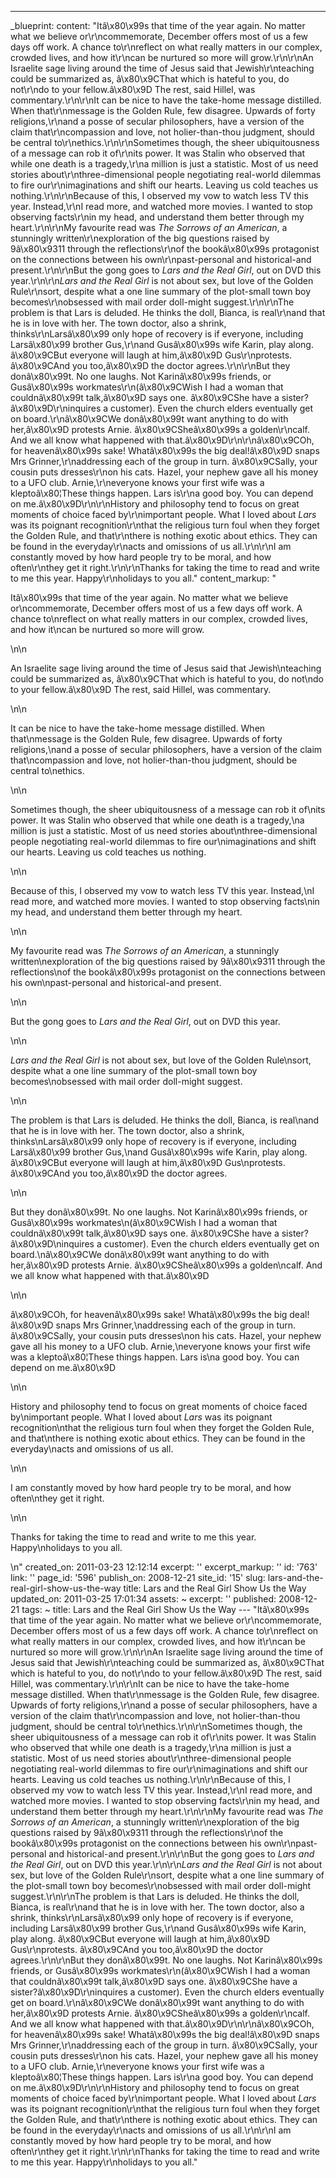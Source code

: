 ---
_blueprint:
  content: "Itâ\x80\x99s that time of the year again. No matter what we believe or\r\ncommemorate,
    December offers most of us a few days off work. A chance to\r\nreflect on what
    really matters in our complex, crowded lives, and how it\r\ncan be nurtured so
    more will grow.\r\n\r\nAn Israelite sage living around the time of Jesus said
    that Jewish\r\nteaching could be summarized as, â\x80\x9CThat which is hateful
    to you, do not\r\ndo to your fellow.â\x80\x9D The rest, said Hillel, was commentary.\r\n\r\nIt
    can be nice to have the take-home message distilled. When that\r\nmessage is the
    Golden Rule, few disagree. Upwards of forty religions,\r\nand a posse of secular
    philosophers, have a version of the claim that\r\ncompassion and love, not holier-than-thou
    judgment, should be central to\r\nethics.\r\n\r\nSometimes though, the sheer ubiquitousness
    of a message can rob it of\r\nits power. It was Stalin who observed that while
    one death is a tragedy,\r\na million is just a statistic. Most of us need stories
    about\r\nthree-dimensional people negotiating real-world dilemmas to fire our\r\nimaginations
    and shift our hearts. Leaving us cold teaches us nothing.\r\n\r\nBecause of this,
    I observed my vow to watch less TV this year. Instead,\r\nI read more, and watched
    more movies. I wanted to stop observing facts\r\nin my head, and understand them
    better through my heart.\r\n\r\nMy favourite read was *The Sorrows of an American*,
    a stunningly written\r\nexploration of the big questions raised by 9â\x80\x9311
    through the reflections\r\nof the bookâ\x80\x99s protagonist on the connections
    between his own\r\npast-personal and historical-and present.\r\n\r\nBut the gong
    goes to *Lars and the Real Girl*, out on DVD this year.\r\n\r\n*Lars and the Real
    Girl* is not about sex, but love of the Golden Rule\r\nsort, despite what a one
    line summary of the plot-small town boy becomes\r\nobsessed with mail order doll-might
    suggest.\r\n\r\nThe problem is that Lars is deluded. He thinks the doll, Bianca,
    is real\r\nand that he is in love with her. The town doctor, also a shrink, thinks\r\nLarsâ\x80\x99
    only hope of recovery is if everyone, including Larsâ\x80\x99 brother Gus,\r\nand
    Gusâ\x80\x99s wife Karin, play along. â\x80\x9CBut everyone will laugh at him,â\x80\x9D
    Gus\r\nprotests. â\x80\x9CAnd you too,â\x80\x9D the doctor agrees.\r\n\r\nBut
    they donâ\x80\x99t. No one laughs. Not Karinâ\x80\x99s friends, or Gusâ\x80\x99s
    workmates\r\n(â\x80\x9CWish I had a woman that couldnâ\x80\x99t talk,â\x80\x9D
    says one. â\x80\x9CShe have a sister?â\x80\x9D\r\ninquires a customer). Even the
    church elders eventually get on board.\r\nâ\x80\x9CWe donâ\x80\x99t want anything
    to do with her,â\x80\x9D protests Arnie. â\x80\x9CSheâ\x80\x99s a golden\r\ncalf.
    And we all know what happened with that.â\x80\x9D\r\n\r\nâ\x80\x9COh, for heavenâ\x80\x99s
    sake! Whatâ\x80\x99s the big deal!â\x80\x9D snaps Mrs Grinner,\r\naddressing each
    of the group in turn. â\x80\x9CSally, your cousin puts dresses\r\non his cats.
    Hazel, your nephew gave all his money to a UFO club. Arnie,\r\neveryone knows
    your first wife was a kleptoâ\x80¦These things happen. Lars is\r\na good boy.
    You can depend on me.â\x80\x9D\r\n\r\nHistory and philosophy tend to focus on
    great moments of choice faced by\r\nimportant people. What I loved about *Lars*
    was its poignant recognition\r\nthat the religious turn foul when they forget
    the Golden Rule, and that\r\nthere is nothing exotic about ethics. They can be
    found in the everyday\r\nacts and omissions of us all.\r\n\r\nI am constantly
    moved by how hard people try to be moral, and how often\r\nthey get it right.\r\n\r\nThanks
    for taking the time to read and write to me this year. Happy\r\nholidays to you
    all."
  content_markup: "<p>Itâ\x80\x99s that time of the year again. No matter what we
    believe or\ncommemorate, December offers most of us a few days off work. A chance
    to\nreflect on what really matters in our complex, crowded lives, and how it\ncan
    be nurtured so more will grow.</p>\n\n<p>An Israelite sage living around the time
    of Jesus said that Jewish\nteaching could be summarized as, â\x80\x9CThat which
    is hateful to you, do not\ndo to your fellow.â\x80\x9D The rest, said Hillel,
    was commentary.</p>\n\n<p>It can be nice to have the take-home message distilled.
    When that\nmessage is the Golden Rule, few disagree. Upwards of forty religions,\nand
    a posse of secular philosophers, have a version of the claim that\ncompassion
    and love, not holier-than-thou judgment, should be central to\nethics.</p>\n\n<p>Sometimes
    though, the sheer ubiquitousness of a message can rob it of\nits power. It was
    Stalin who observed that while one death is a tragedy,\na million is just a statistic.
    Most of us need stories about\nthree-dimensional people negotiating real-world
    dilemmas to fire our\nimaginations and shift our hearts. Leaving us cold teaches
    us nothing.</p>\n\n<p>Because of this, I observed my vow to watch less TV this
    year. Instead,\nI read more, and watched more movies. I wanted to stop observing
    facts\nin my head, and understand them better through my heart.</p>\n\n<p>My favourite
    read was <em>The Sorrows of an American</em>, a stunningly written\nexploration
    of the big questions raised by 9â\x80\x9311 through the reflections\nof the bookâ\x80\x99s
    protagonist on the connections between his own\npast-personal and historical-and
    present.</p>\n\n<p>But the gong goes to <em>Lars and the Real Girl</em>, out on
    DVD this year.</p>\n\n<p><em>Lars and the Real Girl</em> is not about sex, but
    love of the Golden Rule\nsort, despite what a one line summary of the plot-small
    town boy becomes\nobsessed with mail order doll-might suggest.</p>\n\n<p>The problem
    is that Lars is deluded. He thinks the doll, Bianca, is real\nand that he is in
    love with her. The town doctor, also a shrink, thinks\nLarsâ\x80\x99 only hope
    of recovery is if everyone, including Larsâ\x80\x99 brother Gus,\nand Gusâ\x80\x99s
    wife Karin, play along. â\x80\x9CBut everyone will laugh at him,â\x80\x9D Gus\nprotests.
    â\x80\x9CAnd you too,â\x80\x9D the doctor agrees.</p>\n\n<p>But they donâ\x80\x99t.
    No one laughs. Not Karinâ\x80\x99s friends, or Gusâ\x80\x99s workmates\n(â\x80\x9CWish
    I had a woman that couldnâ\x80\x99t talk,â\x80\x9D says one. â\x80\x9CShe have
    a sister?â\x80\x9D\ninquires a customer). Even the church elders eventually get
    on board.\nâ\x80\x9CWe donâ\x80\x99t want anything to do with her,â\x80\x9D protests
    Arnie. â\x80\x9CSheâ\x80\x99s a golden\ncalf. And we all know what happened with
    that.â\x80\x9D</p>\n\n<p>â\x80\x9COh, for heavenâ\x80\x99s sake! Whatâ\x80\x99s
    the big deal!â\x80\x9D snaps Mrs Grinner,\naddressing each of the group in turn.
    â\x80\x9CSally, your cousin puts dresses\non his cats. Hazel, your nephew gave
    all his money to a UFO club. Arnie,\neveryone knows your first wife was a kleptoâ\x80¦These
    things happen. Lars is\na good boy. You can depend on me.â\x80\x9D</p>\n\n<p>History
    and philosophy tend to focus on great moments of choice faced by\nimportant people.
    What I loved about <em>Lars</em> was its poignant recognition\nthat the religious
    turn foul when they forget the Golden Rule, and that\nthere is nothing exotic
    about ethics. They can be found in the everyday\nacts and omissions of us all.</p>\n\n<p>I
    am constantly moved by how hard people try to be moral, and how often\nthey get
    it right.</p>\n\n<p>Thanks for taking the time to read and write to me this year.
    Happy\nholidays to you all.</p>\n"
  created_on: 2011-03-23 12:12:14
  excerpt: ''
  excerpt_markup: ''
  id: '763'
  link: ''
  page_id: '596'
  publish_on: 2008-12-21
  site_id: '15'
  slug: lars-and-the-real-girl-show-us-the-way
  title: Lars and the Real Girl Show Us the Way
  updated_on: 2011-03-25 17:01:34
assets: ~
excerpt: ''
published: 2008-12-21
tags: ~
title: Lars and the Real Girl Show Us the Way
--- "Itâ\x80\x99s that time of the year again. No matter what we believe or\r\ncommemorate,
  December offers most of us a few days off work. A chance to\r\nreflect on what really
  matters in our complex, crowded lives, and how it\r\ncan be nurtured so more will
  grow.\r\n\r\nAn Israelite sage living around the time of Jesus said that Jewish\r\nteaching
  could be summarized as, â\x80\x9CThat which is hateful to you, do not\r\ndo to your
  fellow.â\x80\x9D The rest, said Hillel, was commentary.\r\n\r\nIt can be nice to
  have the take-home message distilled. When that\r\nmessage is the Golden Rule, few
  disagree. Upwards of forty religions,\r\nand a posse of secular philosophers, have
  a version of the claim that\r\ncompassion and love, not holier-than-thou judgment,
  should be central to\r\nethics.\r\n\r\nSometimes though, the sheer ubiquitousness
  of a message can rob it of\r\nits power. It was Stalin who observed that while one
  death is a tragedy,\r\na million is just a statistic. Most of us need stories about\r\nthree-dimensional
  people negotiating real-world dilemmas to fire our\r\nimaginations and shift our
  hearts. Leaving us cold teaches us nothing.\r\n\r\nBecause of this, I observed my
  vow to watch less TV this year. Instead,\r\nI read more, and watched more movies.
  I wanted to stop observing facts\r\nin my head, and understand them better through
  my heart.\r\n\r\nMy favourite read was *The Sorrows of an American*, a stunningly
  written\r\nexploration of the big questions raised by 9â\x80\x9311 through the reflections\r\nof
  the bookâ\x80\x99s protagonist on the connections between his own\r\npast-personal
  and historical-and present.\r\n\r\nBut the gong goes to *Lars and the Real Girl*,
  out on DVD this year.\r\n\r\n*Lars and the Real Girl* is not about sex, but love
  of the Golden Rule\r\nsort, despite what a one line summary of the plot-small town
  boy becomes\r\nobsessed with mail order doll-might suggest.\r\n\r\nThe problem is
  that Lars is deluded. He thinks the doll, Bianca, is real\r\nand that he is in love
  with her. The town doctor, also a shrink, thinks\r\nLarsâ\x80\x99 only hope of recovery
  is if everyone, including Larsâ\x80\x99 brother Gus,\r\nand Gusâ\x80\x99s wife Karin,
  play along. â\x80\x9CBut everyone will laugh at him,â\x80\x9D Gus\r\nprotests. â\x80\x9CAnd
  you too,â\x80\x9D the doctor agrees.\r\n\r\nBut they donâ\x80\x99t. No one laughs.
  Not Karinâ\x80\x99s friends, or Gusâ\x80\x99s workmates\r\n(â\x80\x9CWish I had
  a woman that couldnâ\x80\x99t talk,â\x80\x9D says one. â\x80\x9CShe have a sister?â\x80\x9D\r\ninquires
  a customer). Even the church elders eventually get on board.\r\nâ\x80\x9CWe donâ\x80\x99t
  want anything to do with her,â\x80\x9D protests Arnie. â\x80\x9CSheâ\x80\x99s a
  golden\r\ncalf. And we all know what happened with that.â\x80\x9D\r\n\r\nâ\x80\x9COh,
  for heavenâ\x80\x99s sake! Whatâ\x80\x99s the big deal!â\x80\x9D snaps Mrs Grinner,\r\naddressing
  each of the group in turn. â\x80\x9CSally, your cousin puts dresses\r\non his cats.
  Hazel, your nephew gave all his money to a UFO club. Arnie,\r\neveryone knows your
  first wife was a kleptoâ\x80¦These things happen. Lars is\r\na good boy. You can
  depend on me.â\x80\x9D\r\n\r\nHistory and philosophy tend to focus on great moments
  of choice faced by\r\nimportant people. What I loved about *Lars* was its poignant
  recognition\r\nthat the religious turn foul when they forget the Golden Rule, and
  that\r\nthere is nothing exotic about ethics. They can be found in the everyday\r\nacts
  and omissions of us all.\r\n\r\nI am constantly moved by how hard people try to
  be moral, and how often\r\nthey get it right.\r\n\r\nThanks for taking the time
  to read and write to me this year. Happy\r\nholidays to you all."
